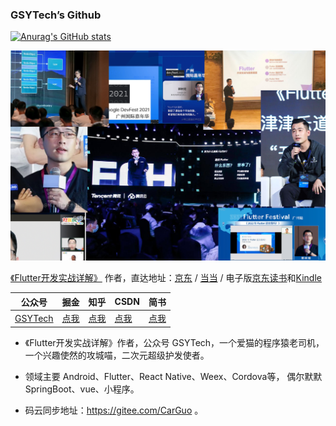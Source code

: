 ### GSYTech’s Github

[![Anurag's GitHub stats](https://github-readme-stats.vercel.app/api?username=carguo)](https://github.com/carguo/github-readme-stats)

![](./readme.png)


[《Flutter开发实战详解》](https://item.jd.com/12883054.html) 作者，直达地址：[京东](https://item.jd.com/12883054.html) / [当当](http://product.dangdang.com/28558519.html) / 电子版[京东读书](https://e.jd.com/30624414.html)和[Kindle](https://www.amazon.cn/dp/B08BHQ4TKK/ref=sr_1_5?__mk_zh_CN=亚马逊网站&keywords=flutter&qid=1593498531&s=digital-text&sr=1-5)

| 公众号   | 掘金     |  知乎    |  CSDN   |   简书   
|---------|---------|--------- |---------|---------|
| [GSYTech](http://img.cdn.guoshuyu.cn/wechat_qq.png)  |  [点我](https://juejin.im/user/582aca2ba22b9d006b59ae68/posts)    |   [点我](https://www.zhihu.com/people/carguo)       |   [点我](https://blog.csdn.net/ZuoYueLiang)  |   [点我](https://www.jianshu.com/u/6e613846e1ea)  


- 《Flutter开发实战详解》作者，公众号 GSYTech，一个爱猫的程序猿老司机，一个兴趣使然的攻城喵，二次元超级护发使者。

-  领域主要 Android、Flutter、React Native、Weex、Cordova等， 偶尔默默 SpringBoot、vue、小程序。

-  码云同步地址：https://gitee.com/CarGuo 。
